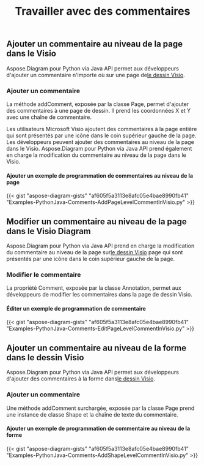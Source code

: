 ﻿---
title: Travailler avec des commentaires
type: docs
weight: 210
url: /fr/python-java/working-with-comments/
description: Cette page décrit comment ajouter un commentaire sur une page du dessin Visio avec la bibliothèque Aspose.Diagram.
---
## **Ajouter un commentaire au niveau de la page dans le Visio**
 Aspose.Diagram pour Python via Java API permet aux développeurs d'ajouter un commentaire n'importe où sur une page de[le dessin Visio](DrawingComment.vsdx).
### **Ajouter un commentaire**
La méthode addComment, exposée par la classe Page, permet d'ajouter des commentaires à une page de dessin. Il prend les coordonnées X et Y avec une chaîne de commentaire.

Les utilisateurs Microsoft Visio ajoutent des commentaires à la page entière qui sont présentés par une icône dans le coin supérieur gauche de la page. Les développeurs peuvent ajouter des commentaires au niveau de la page dans le Visio. Aspose.Diagram pour Python via Java API prend également en charge la modification du commentaire au niveau de la page dans le Visio.
#### **Ajouter un exemple de programmation de commentaires au niveau de la page**
{{< gist "aspose-diagram-gists" "af605f5a3113e8afc05e4bae8990fb41" "Examples-PythonJava-Comments-AddPageLevelCommentInVisio.py" >}}
## **Modifier un commentaire au niveau de la page dans le Visio Diagram**
 Aspose.Diagram pour Python via Java API prend en charge la modification du commentaire au niveau de la page sur[le dessin Visio](DrawingComment.vsdx) page qui sont présentés par une icône dans le coin supérieur gauche de la page.
### **Modifier le commentaire**
La propriété Comment, exposée par la classe Annotation, permet aux développeurs de modifier les commentaires dans la page de dessin Visio.
#### **Éditer un exemple de programmation de commentaire**
{{< gist "aspose-diagram-gists" "af605f5a3113e8afc05e4bae8990fb41" "Examples-PythonJava-Comments-EditPageLevelCommentInVisio.py" >}}
## **Ajouter un commentaire au niveau de la forme dans le dessin Visio**
Aspose.Diagram pour Python via Java API permet aux développeurs d'ajouter des commentaires à la forme dans[le dessin Visio](DrawingComment.vsdx).
### **Ajouter un commentaire**
Une méthode addComment surchargée, exposée par la classe Page prend une instance de classe Shape et la chaîne de texte du commentaire.
#### **Ajouter un exemple de programmation de commentaire au niveau de la forme**
{{< gist "aspose-diagram-gists" "af605f5a3113e8afc05e4bae8990fb41" "Examples-PythonJava-Comments-AddShapeLevelCommentInVisio.py" >}}
